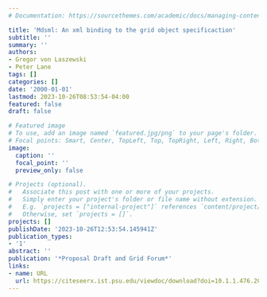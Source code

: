 ```yaml
---
# Documentation: https://sourcethemes.com/academic/docs/managing-content/

title: 'Mdsml: An xml binding to the grid object specificaction'
subtitle: ''
summary: ''
authors:
- Gregor von Laszewski
- Peter Lane
tags: []
categories: []
date: '2000-01-01'
lastmod: 2023-10-26T08:53:54-04:00
featured: false
draft: false

# Featured image
# To use, add an image named `featured.jpg/png` to your page's folder.
# Focal points: Smart, Center, TopLeft, Top, TopRight, Left, Right, BottomLeft, Bottom, BottomRight.
image:
  caption: ''
  focal_point: ''
  preview_only: false

# Projects (optional).
#   Associate this post with one or more of your projects.
#   Simply enter your project's folder or file name without extension.
#   E.g. `projects = ["internal-project"]` references `content/project/deep-learning/index.md`.
#   Otherwise, set `projects = []`.
projects: []
publishDate: '2023-10-26T12:53:54.145941Z'
publication_types:
- '1'
abstract: ''
publication: '*Proposal Draft and Grid Forum*'
links:
- name: URL
  url: https://citeseerx.ist.psu.edu/viewdoc/download?doi=10.1.1.476.2003&rep=rep1&type=pdf
---
```

